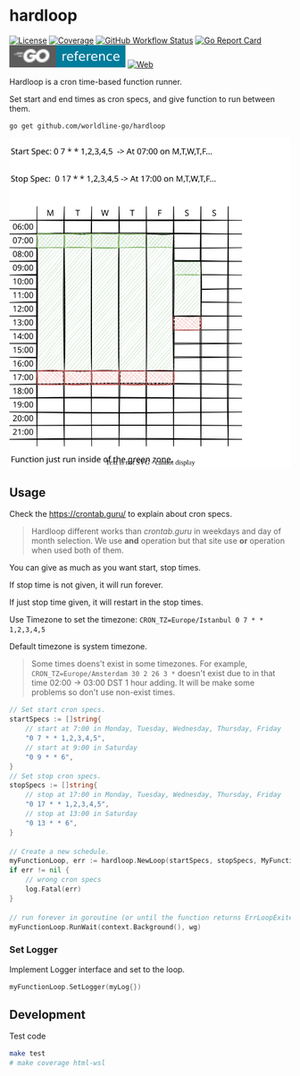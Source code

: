 # hardloop

[![License](https://img.shields.io/github/license/worldline-go/hardloop?color=red&style=flat-square)](https://raw.githubusercontent.com/worldline-go/hardloop/main/LICENSE)
[![Coverage](https://img.shields.io/sonar/coverage/worldline-go_hardloop?logo=sonarcloud&server=https%3A%2F%2Fsonarcloud.io&style=flat-square)](https://sonarcloud.io/summary/overall?id=worldline-go_hardloop)
[![GitHub Workflow Status](https://img.shields.io/github/actions/workflow/status/worldline-go/hardloop/test.yml?branch=main&logo=github&style=flat-square&label=ci)](https://github.com/worldline-go/hardloop/actions)
[![Go Report Card](https://goreportcard.com/badge/github.com/worldline-go/hardloop?style=flat-square)](https://goreportcard.com/report/github.com/worldline-go/hardloop)
[![Go PKG](https://raw.githubusercontent.com/worldline-go/guide/main/badge/custom/reference.svg)](https://pkg.go.dev/github.com/worldline-go/hardloop)
[![Web](https://img.shields.io/badge/web-document-blueviolet?style=flat-square)](https://worldline-go.github.io/hardloop/)


Hardloop is a cron time-based function runner.

Set start and end times as cron specs, and give function to run between them.

```shell
go get github.com/worldline-go/hardloop
```

![hardloop](./_assets/hardloop.svg)

## Usage

Check the https://crontab.guru/ to explain about cron specs.

> Hardloop different works than _crontab.guru_ in weekdays and day of month selection. We use __and__ operation but that site use __or__ operation when used both of them.

You can give as much as you want start, stop times.

If stop time is not given, it will run forever.

If just stop time given, it will restart in the stop times.

Use Timezone to set the timezone: `CRON_TZ=Europe/Istanbul 0 7 * * 1,2,3,4,5` 

Default timezone is system timezone.

> Some times doens't exist in some timezones.
> For example, `CRON_TZ=Europe/Amsterdam 30 2 26 3 *` doesn't exist due to in that time 02:00 -> 03:00 DST 1 hour adding. It will be make some problems so don't use non-exist times.

```go
// Set start cron specs.
startSpecs := []string{
    // start at 7:00 in Monday, Tuesday, Wednesday, Thursday, Friday
    "0 7 * * 1,2,3,4,5",
    // start at 9:00 in Saturday
    "0 9 * * 6",
}
// Set stop cron specs.
stopSpecs := []string{
    // stop at 17:00 in Monday, Tuesday, Wednesday, Thursday, Friday
    "0 17 * * 1,2,3,4,5",
    // stop at 13:00 in Saturday
    "0 13 * * 6",
}

// Create a new schedule.
myFunctionLoop, err := hardloop.NewLoop(startSpecs, stopSpecs, MyFunction)
if err != nil {
    // wrong cron specs
    log.Fatal(err)
}

// run forever in goroutine (or until the function returns ErrLoopExited)
myFunctionLoop.RunWait(context.Background(), wg)
```

### Set Logger

Implement Logger interface and set to the loop.

```go
myFunctionLoop.SetLogger(myLog{})
```

## Development

Test code

```sh
make test
# make coverage html-wsl
```

